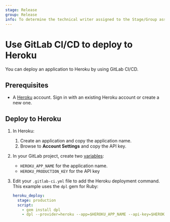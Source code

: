 ```yaml
---
stage: Release
group: Release
info: To determine the technical writer assigned to the Stage/Group associated with this page, see https://about.gitlab.com/handbook/engineering/ux/technical-writing/#assignments
---
```


# Use GitLab CI/CD to deploy to Heroku

You can deploy an application to Heroku by using GitLab CI/CD.

## Prerequisites

- A [Heroku](https://id.heroku.com/login) account.
  Sign in with an existing Heroku account or create a new one.

## Deploy to Heroku

1. In Heroku:
   1. Create an application and copy the application name.
   1. Browse to **Account Settings** and copy the API key.
1. In your GitLab project, create two [variables](../../ci/variables/index.md):
   - `HEROKU_APP_NAME` for the application name.
   - `HEROKU_PRODUCTION_KEY` for the API key
1. Edit your `.gitlab-ci.yml` file to add the Heroku deployment command. This example uses the `dpl` gem for Ruby:

   ```yaml
   heroku_deploy:
     stage: production
     script:
       - gem install dpl
       - dpl --provider=heroku --app=$HEROKU_APP_NAME --api-key=$HEROKU_PRODUCTION_KEY
   ```

